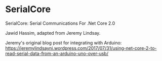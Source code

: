 # SerialCore
SerialCore: Serial Communications For .Net Core 2.0

Jawid Hassim, adapted from Jeremy Lindsay.

Jeremy's original blog post for integrating with Arduino:
https://jeremylindsayni.wordpress.com/2017/07/31/using-net-core-2-to-read-serial-data-from-an-arduino-uno-over-usb/
